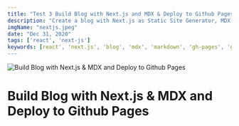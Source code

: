 ```yaml
---
title: "Test 3 Build Blog with Next.js and MDX & Deploy to Github Pages"
description: "Create a blog with Next.js as Static Site Generator, MDX for writing content, Github Pages for deploying the static website. Also add SEO and Image optimization."
imgName: "nextjs.jpeg"
date: "Dec 31, 2020"
tags: ['react', 'next-js']
keywords: [react', 'next.js', 'blog', 'mdx', 'markdown', 'gh-pages', 'github-pages']
---
```


![Build Blog with Next.js & MDX and Deploy to Github Pages](nextjs.jpeg)

# Build Blog with Next.js & MDX and Deploy to Github Pages
